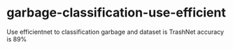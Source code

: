 # garbage-classification-use-efficient
Use efficientnet to classification garbage and dataset is TrashNet 
accuracy is 89%
